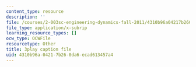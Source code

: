 ```yaml
---
content_type: resource
description: ''
file: /courses/2-003sc-engineering-dynamics-fall-2011/4310b96a04217b260da6ecad613457a4_tm51lwadMOc.srt
file_type: application/x-subrip
learning_resource_types: []
ocw_type: OCWFile
resourcetype: Other
title: 3play caption file
uid: 4310b96a-0421-7b26-0da6-ecad613457a4
---
```

